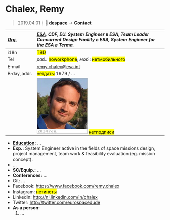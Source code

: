 # Chalex, Remy
> 2019.04.01 ┊ **🚀 [despace](index.md)** → **[Contact](contact.md)**

|*[Org.](contact.md)*|*[ESA](zz_esa.md), CDF, EU. System Engineer в ESA, Team Leader Concurrent Design Facility в ESA, System Engineer for the ESA в Terma.*|
|:--|:--|
|i18n| <mark>TBD</mark> |
|Tel|*раб.:* <mark>noworkphone</mark>; *моб.:* <mark>нетмобильного</mark> |
|E‑mail| <remy.chalex@esa.int> |
|B‑day, addr.| <mark>нетдаты</mark> 1979 / … |
|| [![](f/contact/c/chalex_001_photo_thumb.jpg)](f/contact/c/chalex_001_photo.jpg) <mark>нетподписи</mark> |

   - **[Education](edu.md):** …
   - **Exp.:** System Engineer active in the fields of space missions design, project management, team work & feasibility evaluation (eg. mission concept).
   - …
   - **SC/Equip.:** …
   - **Conferences:** …
   - Git: …
   - Facebook: <https://www.facebook.com/remy.chalex>
   - Instagram: <mark>нетинсты</mark>
   - LinkedIn: <http://nl.linkedin.com/in/chalex>
   - Twitter: <http://twitter.com/eurospacedude>
   - **As a person:**
      1. …
